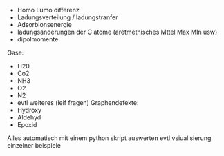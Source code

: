- Homo Lumo differenz
- Ladungsverteilung / ladungstranfer
- Adsorbionsenergie
- ladungsänderungen der C atome (aretmethisches Mttel Max MIn usw)
- dipolmomente 


Gase:
- H20
- Co2
- NH3
- O2
- N2
- evtl weiteres (leif fragen)
Graphendefekte:
- Hydroxy
- Aldehyd
- Epoxid



Alles automatisch mit einem python skript auswerten
evtl vsiualisierung einzelner beispiele
